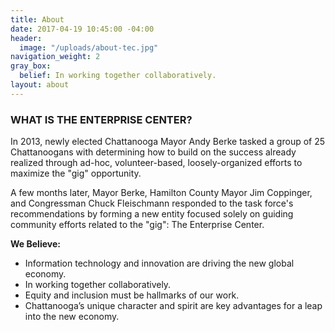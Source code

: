 ```yaml
---
title: About
date: 2017-04-19 10:45:00 -04:00
header:
  image: "/uploads/about-tec.jpg"
navigation_weight: 2
gray_box:
  belief: In working together collaboratively.
layout: about
---
```


### WHAT IS THE ENTERPRISE CENTER?

In 2013, newly elected Chattanooga Mayor Andy Berke tasked a group of 25 Chattanoogans with determining how to build on the success already realized through ad-hoc, volunteer-based, loosely-organized efforts to maximize the "gig" opportunity.

A few months later, Mayor Berke, Hamilton County Mayor Jim Coppinger, and Congressman Chuck Fleischmann responded to the task force's recommendations by forming a new entity focused solely on guiding community efforts related to the "gig": The Enterprise Center.

**We Believe:**
* Information technology and innovation are driving the new global economy.
* In working together collaboratively.
* Equity and inclusion must be hallmarks of our work.
* Chattanooga’s unique character and spirit are key advantages for a leap into the new economy.
